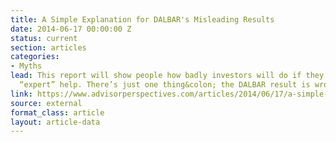 ```yaml
---
title: A Simple Explanation for DALBAR's Misleading Results
date: 2014-06-17 00:00:00 Z
status: current
section: articles
categories: 
- Myths
lead: This report will show people how badly investors will do if they don’t have
  “expert” help. There’s just one thing&colon; the DALBAR result is wrong.
link: https://www.advisorperspectives.com/articles/2014/06/17/a-simple-explanation-for-dalbar-s-misleading-results
source: external
format_class: article
layout: article-data
---
```


